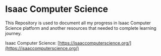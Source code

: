 # Isaac Computer Science
This Repository is used to document all my progress in Isaac Computer Science platform and another resources that needed to complete learning journey.

Isaac Computer Science: [https://isaaccomputerscience.org/](https://isaaccomputerscience.org/)
